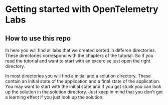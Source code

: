 # Getting started with OpenTelemetry Labs

## How to use this repo
In here you will find all labs that we created sorted in differen directories. These directories correspond with the chapters of the tutorial. So if you read the tutorial and want to start with an excercise just open the right directory.

In most directories you will find a initial and a solution directory. These contain an initial state of the application and a final state of the application. You may want to start with the initial state and if you get stuck you can look up the solution in the solution directory. Just keep in mind that you don't get a learning effect if you just look up the solution.